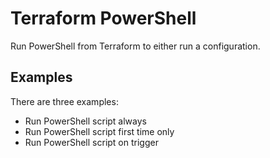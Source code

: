 # Terraform PowerShell
Run PowerShell from Terraform to either run a configuration.

## Examples
There are three examples:

* Run PowerShell script always
* Run PowerShell script first time only
* Run PowerShell script on trigger
